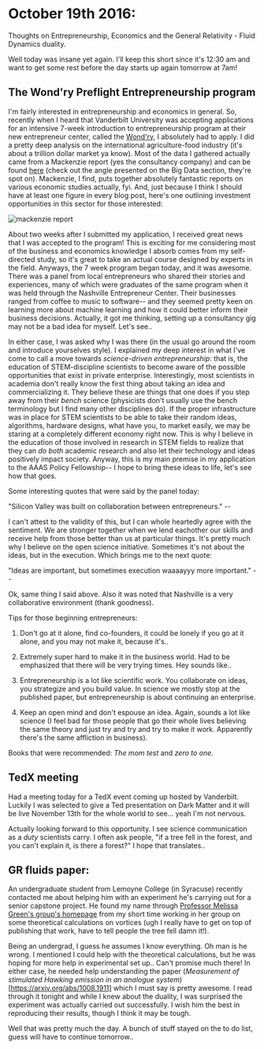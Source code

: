 # October 19th 2016: 
Thoughts on Entrepreneurship, Economics and the General Relativity - Fluid Dynamics duality.

Well today was insane yet again. I'll keep this short since it's 12:30 am and want to get some rest before the day starts up
again tomorrow at 7am!

## The Wond'ry Preflight Entrepreneurship program

I'm fairly interested in entrepreneurship and economics in general. So, recently when I heard that Vanderbilt University was
accepting applications for an intensive 7-week introduction to entrepreneurship program at their new entrepreneur center, 
called the [Wond'ry](https://www.vanderbilt.edu/thewondry/), I absolutely had to apply. I did a pretty deep analysis on 
the international agriculture-food industry (it's about a trillion dollar market ya know). Most of the data I gathered actually
came from a Mackenzie report (yes the consultancy company) and can be found 
[here](http://www.mckinsey.com/industries/chemicals/our-insights/pursuing-the-global-opportunity-in-food-and-agribusiness) 
(check out the angle presented on the Big Data section, they're spot on). 
Mackenzie, I find, puts together absolutely fantastic reports on various economic studies actually, fyi. And, just because I
think I should have at least one figure in every blog post, here's one outlining investment opportunities in this sector for
those interested:

![mackenzie report](http://www.mckinsey.com/~/media/McKinsey/Industries/Chemicals/Our%20Insights/Pursuing%20the%20global%20opportunity%20in%20food%20and%20agribusiness/SVGZ_Pursuing_the_big_opportunity_ex2.ashx)

About two weeks after I submitted my application, I received great news that I was accepted to the program! This is exciting
for me considering most of the business and economics knowledge I absorb comes from my self-directed study, so it's great to
take an actual course designed by experts in the field. Anyways, the 7 week program began today, and it was awesome. There was
a panel from local entrepreneurs who shared their stories and experiences, many of which were graduates of the same program
when it was held through the Nashville Entrepreneur Center. Their businesses ranged from coffee to music to software-- and
they seemed pretty keen on learning more about machine learning and how it could better inform their business decisions.
Actually, it got me thinking, setting up a consultancy gig may not be a bad idea for myself. Let's see..

In either case, I was asked why I was there (in the usual go around the room and introduce yourselves style). I explained my
deep interest in what I've come to call a move towards *science-driven entrepreneurship*: that is, the education of 
STEM-discipline scientists to become aware of the possible opportunities that exist in private enterprise. Interestingly,
most scientists in academia don't really know the first thing about taking an idea and commercializing it. They believe these
are things that one does if you step away from their *bench* science (physicists don't usually use the bench terminology but
I find many other disciplines do). If the proper infrastructure was in place for STEM scientists to be able to take their
random ideas, algorithms, hardware designs, what have you, to market easily, we may be staring at a completely different
economy right now. This is why I believe in the education of those involved in research in STEM fields to realize that they can
*do both* academic research and also let their technology and ideas positively impact society. Anyway, this is my main premise
in my application to the AAAS Policy Fellowship-- I hope to bring these ideas to life, let's see how that goes.

Some interesting quotes that were said by the panel today: 

"Silicon Valley was built on collaboration between entrepreneurs." -- 

I can't attest to the validity of this, but I can whole
heartedly agree with the sentiment. We are stronger together when we lend eachother our skills and receive help from those 
better than us at particular things. It's pretty much why I believe on the open science initiative. Sometimes it's not about
the ideas, but in the execution. Which brings me to the next quote:

"Ideas are important, but sometimes execution waaaayyy more important." --

Ok, same thing I said above. Also it was noted that Nashville is a very collaborative environment (thank goodness).

Tips for those beginning entrepreneurs: 

1. Don't go at it alone, find co-founders, it could be lonely if you go at it alone, and you may not make it, because it's..

2. Extremely super hard to make it in the business world. Had to be emphasized that there will be very trying times. Hey sounds
like..

3. Entrepreneurship is a lot like scientific work. You collaborate on ideas, you strategize and you build value. In science we
mostly stop at the published paper, but entrepreneurship is about continuing an enterprise.

4. Keep an open mind and don't espouse an idea. Again, sounds a lot like science (I feel bad for those people that go their
whole lives believing the same theory and just try and try and try to make it work. Apparently there's the same affliction in
business).

Books that were recommended: *The mom test* and *zero to one.*

## TedX meeting

Had a meeting today for a TedX event coming up hosted by Vanderbilt. Luckily I was selected to give a Ted presentation on 
Dark Matter and it will be live November 13th for the whole world to see... yeah I'm not nervous.

Actually looking forward to this opportunity. I see science communication as a *duty* scientists carry. I often ask people,
"if a tree fell in the forest, and you can't explain it, is there a forest?" I hope that translates..

## GR fluids paper:

An undergraduate student from Lemoyne College (in Syracuse) recently contacted me about helping him with an experiment he's
carrying out for a senior capstone project. He found my name through 
[Professor Melissa Green's group's homepage](http://greenfluids.syr.edu/people.html) from my short time working in her group
on some theoretical calculations on vortices (ugh I really have to get on top of publishing that work, have to tell people
the tree fell damn it!). 

Being an undergrad, I guess he assumes I know everything. Oh man is he wrong. I mentioned I could help with the theoretical
calculations, but he was hoping for more help in experimental set up.. Can't promise much there! In either case, he needed
help understanding the paper (*Measurement of stimulated Hawking emission in an analogue system*)[https://arxiv.org/abs/1008.1911]
which I must say is pretty awesome. I read through it tonight and while I knew about the duality, I was surprised the experiment
was actually carried out successfully. I wish him the best in reproducing their results, though I think it may be tough.

Well that was pretty much the day. A bunch of stuff stayed on the to do list, guess will have to continue tomorrow..

